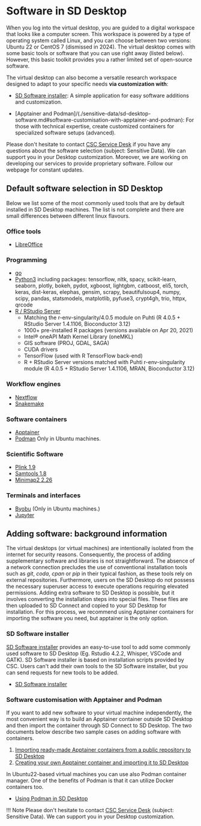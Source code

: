 # Software in SD Desktop

When you log into the virtual desktop, you are guided to a digital workspace that looks like a computer screen. This workspace is powered by a type of operating system called Linux, and you can choose between two versions: Ubuntu 22 or CentOS 7 (dismissed in 2024). 
The virtual desktop comes with some basic tools or software that you can use right away (listed below). However, this basic toolkit provides you a rather limited set of open-source software. 

The virtual desktop can also become a versatile research workspace designed to adapt to your specific needs **via customization with**:

* [SD Software installer](./sensitive-data/sd-desktop-software.md#sd-software-installer): A simple application for easy software additions and customization. 

* [Apptainer and Podman]/(./sensitive-data/sd-desktop-software.md#software-customisation-with-apptainer-and-podman): For those with technical expertise, create customized containers for specialized software setups (advanced). 

Please don't hesitate to contact [CSC Service Desk](../../support/contact.md) if you have any questions about the software selection (subject: Sensitive Data). We can support you in your Desktop customization. Moreover, we are working on developing our services to provide proprietary software. Follow our webpage for constant updates. 



## Default software selection in SD Desktop

Below we list some of the most commonly used tools that are by default installed in SD Desktop machines.
The list is not complete and there are small differences between different linux flavours.

### Office tools
   - [LibreOffice](https://en.wikipedia.org/wiki/LibreOffice)

### Programming
  - [go](https://go.dev/)
  - [Python3](./tutorials/sd-pythonlibs.md) including packages: tensorflow, nltk, spacy, scikit-learn, seaborn, plotly, bokeh, pydot, xgboost, lightgbm, catboost, eli5, torch, keras, dist-keras, elephas, gensim, scrapy, beautifulsoup4, numpy, scipy, pandas, statsmodels, matplotlib, pyfuse3, crypt4gh, trio, httpx, qrcode
  - [R / RStudio Server](./sd-desktop-access.md#accessing-rstudio)
     - Matching the r-env-singularity/4.0.5 module on Puhti (R 4.0.5 + RStudio Server 1.4.1106, Bioconductor 3.12)
     - 1000+ pre-installed R packages (versions available on Apr 20, 2021)
     - Intel® oneAPI Math Kernel Library (oneMKL)
     - GIS software (PROJ, GDAL, SAGA)
     - CUDA drivers
     - TensorFlow (used with R TensorFlow back-end)
     - R + RStudio Server versions matched with Puhti r-env-singularity module (R 4.0.5 + RStudio Server 1.4.1106, MRAN, Bioconductor 3.12)  

### Workflow engines
   - [Nextflow](https://www.nextflow.io/)
   - [Snakemake](https://snakemake.readthedocs.io/en/stable/)

### Software containers
   - [Apptainer](https://apptainer.org/)
   - [Podman](https://podman.io/) Only in Ubuntu machines.
   
### Scientific Software
   - [Plink 1.9](https://www.cog-genomics.org/plink/)
   - [Samtools 1.8](http://www.htslib.org/)
   - [Minimap2 2.26](https://github.com/lh3/minimap2)

### Terminals and interfaces
   - [Byobu](https://www.byobu.org/) (Only in Ubuntu machines.)
   - [Jupyter](https://jupyter.org/)


## Adding software: background information

The virtual desktops (or virtual machines) are intentionally isolated from the internet for security reasons. Consequently, the process of adding supplementary software and libraries is not straightforward. The absence of a network connection precludes the use of conventional installation tools such as _git_, _coda_, _cpan_ or _pip_ in their typical fashion, as these tools rely on external repositories. Furthermore, users on the SD Desktop do not possess the necessary superuser access to execute operations requiring elevated permissions.
Adding extra software to SD Desktop is possible, but it involves converting the installation steps into special files. These files are then uploaded to SD Connect and copied to your SD Desktop for installation. For this process, we recommend using Apptainer containers for importing the software you need, but apptainer is the only option.


### SD Software installer

[SD Software installer](./tutorials/sd-software-installer.md) provides an easy-to-use tool to add some commonly used software to SD Desktop (Eg. Rstudio 4.2.2, Whisper, VSCode and GATK). SD Software installer is based on installation scripts provided by CSC. Users can't add their own tools to the SD Software installer, but you can send requests for new tools to be added. 
   - [SD Software installer](./tutorials/sd-software-installer.md)
 
   
### Software customisation with Apptainer and Podman

If you want to add new software to your virtual machine independently, the most convenient way is to build an Apptainer container outside SD Desktop and then import the container through SD Connect to SD Desktop. The two documents below describe two sample cases on adding software with containers.

   1. [Importing ready-made Apptainer containers from a public repository to SD Desktop](./sd-desktop-singularity.md)
   2. [Creating your own Apptainer container and importing it to SD Desktop](./creating_containers.md)

In Ubuntu22-based virtual machines you can use also Podman container manager. One of the benefits of Podman is that it can utilize Docker containers too.

*   [Using Podman in SD Desktop](./tutorials/podman-in-sd-desktop.md)


!!! Note
    Please don't hesitate to contact [CSC Service Desk](../../support/contact.md) (subject: Sensitive Data). We can support you in your Desktop customization. 
